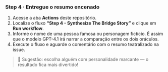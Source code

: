 ### Step 4 · Entregue o resumo encenado

1. Acesse a aba **Actions** deste repositório.
2. Localize o fluxo **“Step 4 - Synthesize The Bridge Story”** e clique em **Run workflow**.
3. Informe o nome de uma pessoa famosa ou personagem fictício. É assim que o modelo GPT-4.1 irá narrar a comparação entre os dois oráculos.
4. Execute o fluxo e aguarde o comentário com o resumo teatralizado na issue.

> 🧭 Sugestão: escolha alguém com personalidade marcante — o resultado fica mais divertido!

